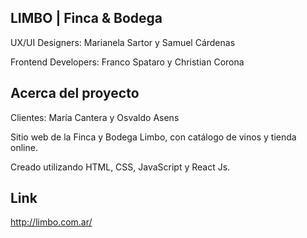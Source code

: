 ## LIMBO | Finca & Bodega

UX/UI Designers: Marianela Sartor y Samuel Cárdenas

Frontend Developers: Franco Spataro y Christian Corona

## Acerca del proyecto

Clientes: María Cantera y Osvaldo Asens

Sitio web de la Finca y Bodega Limbo, con catálogo de vinos y tienda online.

Creado utilizando HTML, CSS, JavaScript y React Js. 

## Link

http://limbo.com.ar/
